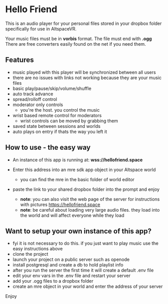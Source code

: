 # Hello Friend
This is an audio player for your personal files stored in your dropbox folder specifically for use in AltspaceVR.

Your music files must be in **vorbis** format.  The file must end with **.ogg**
There are free converters easily found on the net if you need them.


## Features
- music played with this player will be synchronized between all users
- there are no issues with links not working because they are your music files
- basic play/pause/skip/volume/shuffle
- auto track advance
- spread/rolloff control
- moderator only controls
  - you're the host. you control the music
- wrist based remote control for moderators
  - wrist controls can be moved by grabbing them
- saved state between sessions and worlds
- auto plays on entry if thats the way you left it

## How to use - the easy way
- An instance of this app is running at: **wss://hellofriend.space**
- Enter this address into an mre sdk app object in your Altspace world
  - you can find the mre in the basic folder of world editor
- paste the link to your shared dropbox folder into the prompt and enjoy

  - **note**: you can also visit the web page of the server for instructions with pictures https://hellofriend.space
  - **note**: be careful about loading very large audio files. they load into the world and will affect everyone while they load



## Want to setup your own instance of this app?
- fyi it is not necessary to do this. if you just want to play music use the easy instructions above
- clone the project
- launch your project on a public server such as openode
- install postgresql and create a db to hold playlist info
- after you run the server the first time it will create a default .env file 
- edit your env vars in the .env file and restart your server
- add your .ogg files to a dropbox folder
- create an mre object in your world and enter the address of your server

Enjoy
